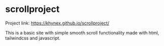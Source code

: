 # scrollproject

Project link: https://khynex.github.io/scrollproject/

This is a basic site with simple smooth scroll functionality made with html, tailwindcss and javascript.
